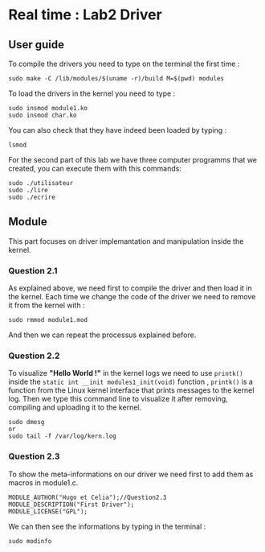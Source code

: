 # Real time : Lab2 Driver

## User guide
To compile the drivers you need to type on the terminal the first time :
```
sudo make -C /lib/modules/$(uname -r)/build M=$(pwd) modules
```
To load the drivers in the kernel you need to type : 
```
sudo insmod module1.ko
sudo insmod char.ko 

```
You can also check that they have indeed been loaded by typing :
```
lsmod
```

For the second part of this lab we have three computer programms that we created, you can execute them with this commands:
```
sudo ./utilisateur
sudo ./lire
sudo ./ecrire
```
 ## Module
 This part focuses on driver implemantation and manipulation inside the kernel.
### Question 2.1
As explained above, we need first to compile the driver and then load it in the kernel. Each time we change the code of the driver we need to remove it from the kernel with : 
```
sudo rmmod module1.mod
```
And then we can repeat the processus explained before.
### Question 2.2
To visualize **"Hello World !"** in the kernel logs we need to use `printk()` inside the `static int __init modules1_init(void)` function , `printk()` is a function from the Linux kernel interface that prints messages to the kernel log.
Then we type this command line to visualize it after removing, compiling and uploading it to the kernel.
```
sudo dmesg
or
sudo tail -f /var/log/kern.log
```
### Question 2.3
To show the meta-informations on our driver we need first to add them as macros in module1.c.
```
MODULE_AUTHOR("Hugo et Celia");//Question2.3
MODULE_DESCRIPTION("First Driver");
MODULE_LICENSE("GPL");
```
We can then see the informations by typing in the terminal : 
```
sudo modinfo
```
